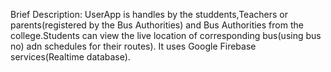 
Brief Description:
UserApp is handles by the studdents,Teachers or parents(registered by the Bus Authorities) and Bus Authorities from the college.Students can view the live location of corresponding bus(using bus no) adn schedules for their routes).
It uses Google Firebase services(Realtime database).
